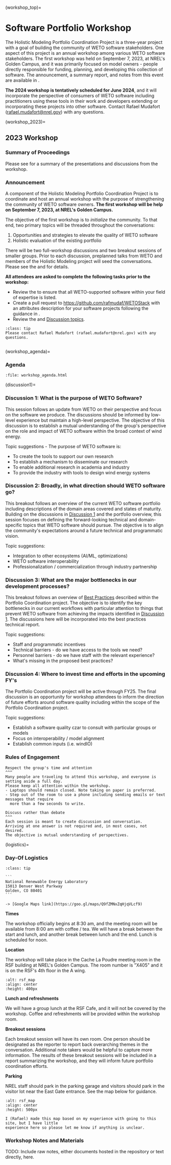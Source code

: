 (workshop_top)=
# Software Portfolio Workshop

The Holistic Modeling Portfolio Coordination Project is a three-year project with a goal of
building the community of WETO software stakeholders. One aspect of this project is an annual
workshop among various WETO software stakeholders.
The first workshop was held on September 7, 2023, at NREL's Golden Campus, and it was primarily
focused on model owners - people directly responsible for funding, planning, and developing
this collection of software. The announcement, a summary report, and notes from this event
are available in [](workshop_2023).

**The 2024 workshop is tentatively scheduled for June 2024**, and it will incorporate the
perspective of consumers of WETO software including practitioners using these tools in their
work and developers extending or incorporating these projects into other software.
Contact Rafael Mudafort (rafael.mudafort@nrel.gov) with any questions.

(workshop_2023)=
## 2023 Workshop

### Summary of Proceedings

Please see [](workshop_report_top) for a summary of the presentations and discussions from the workshop.


### Announcement
A component of the Holistic Modeling Portfolio Coordination Project is to coordinate and host
an annual workshop with the purpose of strengthening the community of WETO software owners.
**The first workshop will be help on September 7, 2023, at NREL's Golden Campus.**

The objective of the first workshop is to *initialize* the community.
To that end, two primary topics will be threaded throughout the conversations:
1. Opportunities and strategies to elevate the quality of WETO software
2. Holistic evaluation of the existing portfolio

There will be two full-workshop discussions and two breakout sessions of smaller groups.
Prior to each discussion, preplanned talks from WETO and members of the Holistic Modeling project
will seed the conversations. Please see the [](workshop_agenda) and [](logistics) for details.

**All attendees are asked to complete the following tasks prior to the workshop:**
- Review the [](portfolio_listing) to ensure that all WETO-supported software within your field
  of expertise is listed.
- Create a pull request to https://github.com/rafmudaf/WETOStack with an attributes description
  for your software projects following the guidance in [](schema).
- Review the [](workshop_agenda) and [Discussion topics](discussion1).

`````{admonition} Contact
:class: tip
Please contact Rafael Mudafort (rafael.mudafort@nrel.gov) with any questions.
`````

```{contents}
```

(workshop_agenda)=
### Agenda

```{raw} html
:file: workshop_agenda.html
```

(discussion1)=
### Discussion 1: What is the purpose of WETO Software?

This session follows an update from WETO on their perspective and focus on the software
we produce.
The discussions should be informed by low-level experience but maintain a high-level perspective.
The objective of this discussion is to establish a mutual understanding of the group's
perspective on the role and impact of WETO software within the broad context of wind energy.

Topic suggestions - The purpose of WETO software is:
- To create the tools to support our own research
- To establish a mechanism to disseminate our research
- To enable additional research in academia and industry
- To provide the industry with tools to design wind energy systems

<!-- Third option:
- how might we engage with independent organizations to deal with these long term maintenance burdens
  - inter (?) foundation
  - Apache foundation
  - Linux foundation -->

### Discussion 2: Broadly, in what direction should WETO software go?

This breakout follows an overview of the current WETO software portfolio including
descriptions of the domain areas covered and states of maturity.
Building on the discussions in [Discussion 1](discussion1) and the portfolio overview, this session
focuses on defining the forward-looking technical and domain-specific topics that WETO software
should pursue.
The objective is to align the community's expectations around a future technical and programmatic
vision.

Topic suggestions:
- Integration to other ecosystems (AI/ML, optimizations)
- WETO software interoperability
- Professionalization / commercialization through industry partnership

### Discussion 3: What are the major bottlenecks in our development processes?

This breakout follows an overview of [Best Practices](bestpractices) described
within the Portfolio Coordination project.
The objective is to identify the key bottlenecks in our current workflows with particular
attention to things that prevent WETO software from achieving the impacts identified
in [Discussion 1](discussion1).
The discussions here will be incorporated into the best practices technical report.

Topic suggestions:
- Staff and programmatic incentives
- Technical barriers - do we have access to the tools we need?
- Personnel barriers - do we have staff with the relevant experience?
- What's missing in the proposed best practices?

### Discussion 4: Where to invest time and efforts in the upcoming FY's

The Portfolio Coordination project will be active through FY25.
The final discussion is an opportunity for workshop attendees to inform the direction
of future efforts around software quality including within the scope of the
Portfolio Coordination project.

Topic suggestions:
- Establish a software quality czar to consult with particular groups or models
- Focus on interoperability / model alignment
- Establish common inputs (i.e. windIO)

### Rules of Engagement

````{card}
Respect the group's time and attention
^^^
Many people are traveling to attend this workshop, and everyone is setting aside a full day.
Please keep all attention within the workshop.
- Laptops should remain closed. Note taking on paper is preferred.
- Step out of the room to use a phone including sending emails or text messages that require
  more than a few seconds to write.
````

````{card} 
Discuss rather than debate
^^^
Each session is meant to create discussion and conversation.
Arriving at one answer is not required and, in most cases, not desired.
The objective is mutual understanding of perspectives.
````

(logistics)=
### Day-Of Logistics

````{admonition} NREL Golden Campus Address
:class: tip

```
National Renewable Energy Laboratory
15013 Denver West Parkway
Golden, CO 80401
```

-> [Google Maps link](https://goo.gl/maps/Q9fZMNxZqHjqVLcf9)
````

**Times**

The workshop officially begins at 8:30 am, and the meeting room will be available from
8:00 am with coffee / tea.
We will have a break between the start and lunch, and another break between lunch and the end.
Lunch is scheduled for noon.

**Location**

The workshop will take place in the Cache La Poudre meeting room in the
RSF building at NREL's Golden Campus. The room number is "X405" and it is on the RSF's 4th floor
in the A wing.

```{image} ./_images/rsf_4thfloor_map.png
:alt: rsf_map
:align: center
:height: 400px
```
**Lunch and refreshments**

We will have a group lunch at the RSF Cafe, and it will not be covered by the workshop.
Coffee and refreshments will be provided within the workshop room.

<!-- TODO Find the right elevator to get the 4th floor A wing -->

**Breakout sessions**

Each breakout session will have its own room.
One person should be designated as the reporter to report back overarching themes in the
conversation.
Additional note takers would be helpful to capture more information.
The results of these breakout sessions will be included in a report summarizing the workshop,
and they will inform future portfolio coordination efforts.

**Parking**

NREL staff should park in the parking garage and visitors should park in the visitor lot
near the East Gate entrance.
See the map below for guidance.

```{image} ./_images/parking_map.png
:alt: rsf_map
:align: center
:height: 500px
```

```{note}
I (Rafael) made this map based on my experience with going to this site, but I have little
experience here so please let me know if anything is unclear.
```

### Workshop Notes and Materials

TODO: Include raw notes, either documents hosted in the repository or text directly, here.
